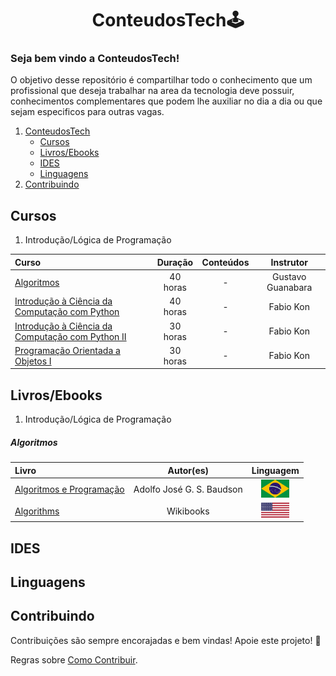 <p align="center">
<h1 align="center">ConteudosTech🕹</h1>
<p align="center">

### Seja bem vindo a ConteudosTech!

O objetivo desse repositório é compartilhar todo o conhecimento que um profissional que deseja trabalhar na area da tecnologia deve possuir, conhecimentos complementares que podem lhe auxiliar no dia a dia ou que sejam especificos para outras vagas.

1. [ConteudosTech](https://github.com/thundercowboy/ConteudosTech#ConteudosTech)
    - [Cursos](https://github.com/thundercowboy/ConteudosTech#Cursos)
    - [Livros/Ebooks](https://github.com/thundercowboy/ConteudosTech#Livros/Ebooks)
    - [IDES](https://github.com/thundercowboy/ConteudosTech#IDES)
    - [Linguagens](https://github.com/thundercowboy/ConteudosTech#linguagens)
1. [Contribuindo](https://github.com/thundercowboy/ConteudosTech#Contribuindo)

## Cursos
    
    
1.  Introdução/Lógica de Programação
    
Curso | Duração | Conteúdos | Instrutor |
:---- | :----: | :----: | :----:
[Algoritmos](https://www.cursoemvideo.com/curso/curso-de-algoritmo/) | 40 horas | - | Gustavo Guanabara |
[Introdução à Ciência da Computação com Python](https://www.coursera.org/learn/ciencia-computacao-python-conceitos) | 40 horas | - | Fabio Kon |
[Introdução à Ciência da Computação com Python II](https://pt.coursera.org/learn/ciencia-computacao-python-conceitos-2) | 30 horas | - | Fabio Kon |
[Programação Orientada a Objetos I](https://pt.coursera.org/learn/lab-poo-parte-1) | 30 horas | - | Fabio Kon |


## Livros/Ebooks
    
1. Introdução/Lógica de Programação
    
##### Algoritmos
    
Livro | Autor(es) | Linguagem
:---- | :----: | :----: |
[Algoritmos e Programação](https://www.ifmg.edu.br/ceadop3/apostilas/algoritmos-e-programacao) | Adolfo José G. S. Baudson | <img src="bandeiras/br.jpg" width=45px> |
[Algorithms](https://en.wikibooks.org/wiki/Algorithms) | Wikibooks | <img src="bandeiras/eua.png" width=45px> |
    
## IDES

## Linguagens

## Contribuindo
    
Contribuições são sempre encorajadas e bem vindas! Apoie este projeto! 🚀

Regras sobre [Como Contribuir](https://github.com/thundercowboy/ConteudosTech/blob/main/contribuindo.md).
